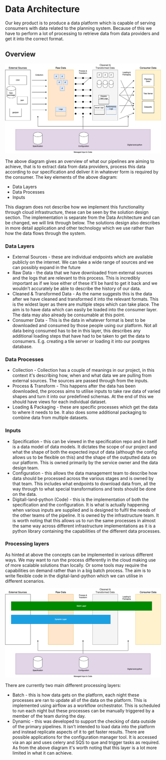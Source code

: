 # Data Architecture

Our key product is to produce a data platform which is capable of serving consumers with data related to the planning system. Because of this we have to perform a lot of processing to retrieve data from data providers and get it into the correct format.

## Overview

![Data Architecture Overview](/images/data-pipeline-architecture/data-pipeline-architecture.drawio.png)

The above diagram gives an overview of what our pipelines are aiming to achieve, that is to extract data from data providers, process this data according to our specification and deliver it in whatever form is required by the consumer. The key elements of the above diagram:

* Data Layers
* Data Processes
* Inputs

This diagram does not describe  how we implement this functionality through cloud infrastructure, these can be seen by the solution design section. The implementation is separate from the Data Architecture  and can be changed, we will link through below. The solutions design also describes in more detail application and  other technology which we use  rather than how  the data flows through the system.

### Data Layers

* External Sources - these are individual endpoints which are available publicly on the internet. We  can take a wide range of sources and we can possibly expand in the future 
* Raw Data - the data that we have downloaded from external sources and  the logs that are relevant to this process. This is incredibly important as if we lose either of these  it'll be hard to get it back and we wouldn't accurately be able to describe  the history of our data.
* Cleaned & Transformed Data - As the name suggests this is the data after we have cleaned and transformed it into the relevant formats. This is the widest layer as there are multiple steps which can take place. The aim is to have data which can easily be loaded into the consumer layer. The data may also already be consumable at this point.
* Consumer Data - This is the data in whatever format is best to be downloaded and consumed by  those people using our platform. Not all data being consumed has to be in this layer, this describes any  additional loading steps that have had to be taken to get the  data to consumers. E.g. creating a tile server or loading it into our postgres database.

### Data Processes

* Collection - Collection has a couple of meanings in our project, in this context it's describing how, when and what data we are pulling from external sources. The sources are passed through from the inputs.
* Process & Transform - This happens after the data has been downloaded, the process aims to utilise inputs to take raw data of varied shapes and turn it into our predefined schemas. At the end of this we should have views for each individual dataset.
* Loading & Packaging - these are specific processes which get the data to where it needs to be. It also does some additional packaging to combine data from multiple datasets.

### Inputs

* Specification - this can be viewed in the specification repo and in itself is a data model of data models. It dictates the scope of our project and what the shape of both the expected input of data (although the config allows us  to be flexible on this) and the shape of the outputted data on our platform. This is owned primarily by the service owner and the data design team.
* Configuration - this allows the data management team to describe how data should be processed across the various stages and is owned by that team. This includes what endpoints to download data from, all the way through to what special transformations and tests should be  done on the data.
* Digitall-land-python (Code) - this is the implementation of both the specification and the configuration. It is what is actually happening when various inputs are supplied and is designed to fulfil the needs of the other teams of the pipeline. It is owned by the infrastructure team. It is worth noting that this allows us to run the same processes in almost the same way across different infrastructure implementations as it is a python library containing the capabilities of the different data processes.

### Processing layers

As hinted at above the concepts can be implemented in various different ways. We may want to run the process differently in the cloud making use of more scalable solutions than locally. Or some tools may require the capabilities on demand rather than in a big batch process. The aim is to write flexible code in the digital-land-python which we can utilise in different scenarios.

![Pipeline Architceture  with process layers](/images/data-pipeline-architecture/data-pipeline-architecture-processing-layers.drawio.png)

There are currently two main different processing layers:

* Batch - this is how data gets on the platform, each night these processes are ran to update all of the data on the platform. This is implemented using airflow as a workflow orchestrator. This is scheduled to run each night but these processes can be manually triggered by a member of the team during the day.
* Dynamic - this was developed to support the checking of data outside of the primary pipelines. It isn't intended to load data into the platform and instead replicate aspects of it to get faster results. There are possible applications for the configuration manager tool. It is accessed via an api and uses celery and SQS to que and trigger tasks as required. As from the above diagram it's worth noting that  this  layer is a lot more limited in what it can achieve.
